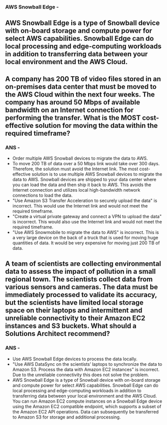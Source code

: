 ### AWS Snowball Edge -
AWS Snowball Edge is a type of Snowball device with on-board storage and compute power for select AWS capabilities. Snowball Edge can do local processing and edge-computing workloads in addition to transferring data between your local environment and the AWS Cloud. 
--
## A company has 200 TB of video files stored in an on-premises data center that must be moved to the AWS Cloud within the next four weeks. The company has around 50 Mbps of available bandwidth on an Internet connection for performing the transfer. What is the MOST cost-effective solution for moving the data within the required timeframe?
### ANS -
- Order multiple AWS Snowball devices to migrate the data to AWS.
- To move 200 TB of data over a 50 Mbps link would take over 300 days. Therefore, the solution must avoid the Internet link. The most cost-effective solution is to use multiple AWS Snowball devices to migrate the data to AWS. Snowball devices are shipped to your data center where you can load the data and then ship it back to AWS. This avoids the Internet connection and utilizes local high-bandwidth network connections to load the data.
- "Use Amazon S3 Transfer Acceleration to securely upload the data" is incorrect. This would use the Internet link and would not meet the required timeframe.
- "Create a virtual private gateway and connect a VPN to upload the data" is incorrect. This would also use the Internet link and would not meet the required timeframe.
- "Use AWS Snowmobile to migrate the data to AWS" is incorrect. This is a very large device on the back of a truck that is used for moving huge quantities of data. It would be very expensive for moving just 200 TB of data.

## A team of scientists are collecting environmental data to assess the impact of pollution in a small regional town. The scientists collect data from various sensors and cameras. The data must be immediately processed to validate its accuracy, but the scientists have limited local storage space on their laptops and intermittent and unreliable connectivity to their Amazon EC2 instances and S3 buckets. What should a Solutions Architect recommend?
### ANS -
- Use AWS Snowball Edge devices to process the data locally.
- "Use AWS DataSync on the scientists’ laptops to synchronize the data to Amazon S3. Process the data with Amazon EC2 instances" is incorrect. Due to the unreliable connectivity this does not solve the problem.
- AWS Snowball Edge is a type of Snowball device with on-board storage and compute power for select AWS capabilities. Snowball Edge can do local processing and edge-computing workloads in addition to transferring data between your local environment and the AWS Cloud. You can run Amazon EC2 compute instances on a Snowball Edge device using the Amazon EC2 compatible endpoint, which supports a subset of the Amazon EC2 API operations. Data can subsequently be transferred to Amazon S3 for storage and additional processing.
